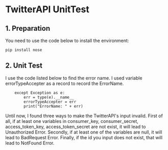# TwitterAPI UnitTest

## 1. Preparation
You need to use the code below to install the environment:
```
pip install nose
```

## 2. Unit Test 

I use the code listed below to find the error name. I used variable errorTypeAccepter as a record to record the ErrorName. 
```
    except Exception as e:
        err = type(e).__name__
        errorTypeAccepter = err
        print("ErrorName: " + err)
```

Until now, I found three ways to make the TwitterAPI's input invalid.
First of all, if at least one variables in consumer_key, consumer_secret, access_token_key, access_token_secret are not exist, it will lead to Unauthorized Error.
Secondly, if at least one of the variables are null, it will lead to BadRequest Error.
Finally, if the id you input does not exist, that will lead to NotFound Error.





